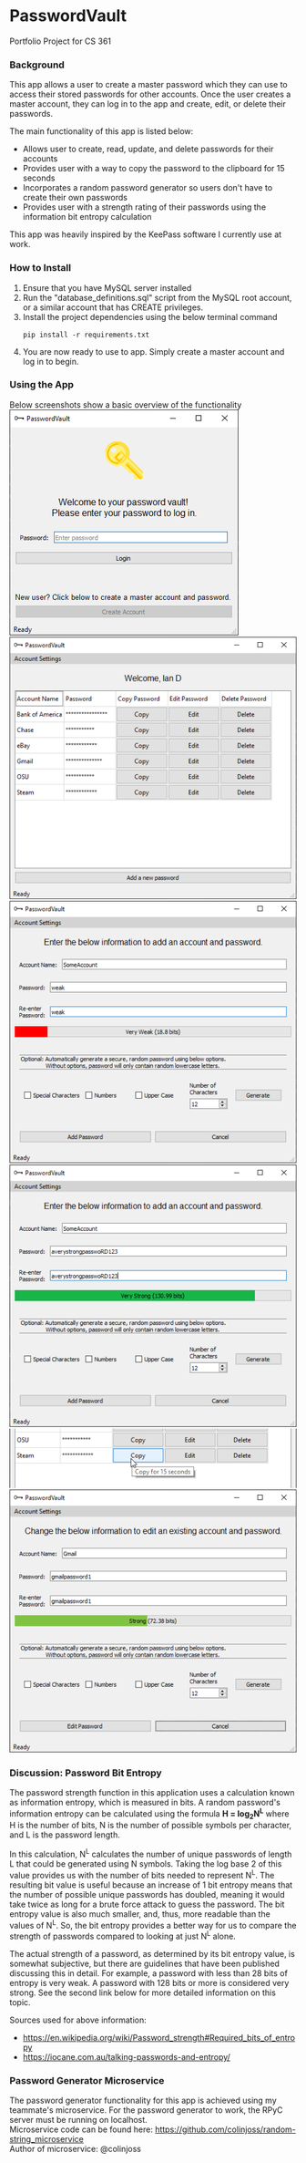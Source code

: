 # PasswordVault

Portfolio Project for CS 361

### Background
This app allows a user to create a master password which they can use to access their stored
passwords for other accounts. Once the user creates a master account, they can log in to the
app and create, edit, or delete their passwords.

The main functionality of this app is listed below:
- Allows user to create, read, update, and delete passwords for their accounts
- Provides user with a way to copy the password to the clipboard for 15 seconds
- Incorporates a random password generator so users don't have to create their own passwords
- Provides user with a strength rating of their passwords using the information bit entropy calculation

This app was heavily inspired by the KeePass software I currently use at work.

### How to Install
1. Ensure that you have MySQL server installed
2. Run the "database_definitions.sql" script from the MySQL root account, or a similar
account that has CREATE privileges.
3. Install the project dependencies using the below terminal command
    ~~~
    pip install -r requirements.txt
    ~~~
4. You are now ready to use to app. Simply create a master account and log in to begin.

### Using the App
Below screenshots show a basic overview of the functionality  
![Login Screen](/screenshots/login_screen.png)  
![Main Screen](/screenshots/main_screen.png)  
![Add a weak password](/screenshots/add_weak_password.png)  
![Add a strong password](/screenshots/add_strong_password.png)  
![Copy password](/screenshots/copy_password.png)  
![Edit existing password](/screenshots/edit_password.png)  

### Discussion: Password Bit Entropy
The password strength function in this application uses a calculation known
as information entropy, which is measured in bits. A random password's information 
entropy can be calculated using the formula  **H = log<sub>2</sub>N<sup>L</sup>** 
where H is the number of bits, N is the number of possible symbols per character, 
and L is the password length.
  
In this calculation, N<sup>L</sup> calculates the number of unique passwords of 
length L that could be generated using N symbols. Taking the log base 2 of this
value provides us with the number of bits needed to represent N<sup>L</sup>. The resulting 
bit value is useful because an increase of 1 bit entropy means that the number of possible 
unique passwords has doubled, meaning it would take twice as long for a brute force attack 
to guess the password. The bit entropy value is also much smaller, and, thus, more
readable than the values of N<sup>L</sup>. So, the bit entropy provides a better way for 
us to compare the strength of passwords compared to looking at just N<sup>L</sup> alone. 

The actual strength of a password, as determined by its bit entropy value, is somewhat
subjective, but there are guidelines that have been published discussing this in detail.
For example, a password with less than 28 bits of entropy is very weak. A password with
128 bits or more is considered very strong. See the second link below for more detailed
information on this topic.

Sources used for above information:
- https://en.wikipedia.org/wiki/Password_strength#Required_bits_of_entropy
- https://iocane.com.au/talking-passwords-and-entropy/


### Password Generator Microservice
The password generator functionality for this app is achieved using my teammate's
microservice. For the password generator to work, the RPyC server must be running
on localhost.  
Microservice code can be found here: https://github.com/colinjoss/random-string_microservice  
Author of microservice: @colinjoss

